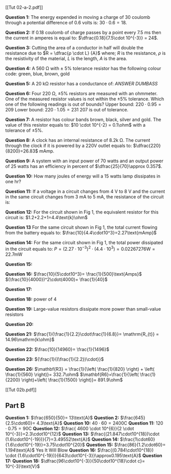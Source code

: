 [[Tut 02-a-2.pdf]]

**Question 1:**
The energy expended in moving a charge of 30 coulomb through a potential difference of 0.6 volts is: $30 \cdot 0.6 = 18$.

**Question 2:**
If 0.18 coulomb of charge passes by a point every 7.5 ms then the current in amperes is equal to: $\dfrac{0.18}{7.5\cdot 10^{-3}} = 24$.

**Question 3:**
Cutting the area of a conductor in half will double the resistance due to $R = \dfrac{ρ \cdot L} {A}$ where;
$R$ is the resistance,
$ρ$ is the resistivity of the material,
$L$ is the length,
$A$ is the area.

**Question 4:**
A 560 Ω with ± 5% tolerance resistor has the following colour code: green, blue, brown, gold

**Question 5:**
A 20 kΩ resistor has a conductance of:  *ANSWER DUMBASS*

**Question 6:**
Four 220 Ω, ±5% resistors are measured with an ohmmeter. One of the measured resistor values is not within the ±5% tolerance. Which one of the following readings is out of bounds?
Upper bound: $220 \cdot 0.95 = 209$
Lower bound: $220 \cdot 1.05 = 231$
$207$ is out of tolerance.

**Question 7:**
A resistor has colour bands brown, black, silver and gold. The value of this resistor equals to: $10 \cdot 10^{-2} = 0.1\ohm$ with a tolerance of $\pm 5 \%$.

**Question 8:**
A clock has an internal resistance of 8.2k Ω. The current through the clock if it is powered by a 220V outlet equals to: $\dfrac{220}{8200}=26.83$ mAmp.

**Question 9:**
A system with an input power of 70 watts and an output power of 25 watts has an efficiency in percent of $\dfrac{25}{70}\approx 0.357$.

**Question 10:**
How many joules of energy will a 15 watts lamp dissipates in one hr?

**Question 11:**
If a voltage in a circuit changes from 4 V to 8 V and the current in the same circuit changes from 3 mA to 5 mA, the resistance of the circuit is:

**Question 12:**
For the circuit shown in Fig 1, the equivalent resistor for this circuit is:
$1.2+2.2+1=4.4\text{k}\ohm$

**Question 13**
For the same circuit shown in Fig 1, the total current flowing from the battery equals to: $\frac{10}{4.4\cdot10^3}=2.27\text{mAmp}$

**Question 14:**
For the same circuit shown in Fig 1, the total power dissipated in the circuit equals to: $P=(2.27\cdot10^{-3})^2\cdot(4.4\cdot10^3)= 0.02267276\text{W} = 22.7\text{mW}$

**Question 15:**

**Question 16:**
$\frac{10}{5\cdot10^3}= \frac{1}{500}\text{Amps}$
$(\frac{10}{4000})^2\cdot(4000)= \frac{1}{40}$

**Question 17:**

**Question 18:**
power of 4

**Question 19:**
Large-value resistors dissipate more power than small-value resistors

**Question 20:**


**Question 21:**
$\frac{1}{\frac{1}{2.2}\cdot\frac{1}{6.8}}= \mathrm{R_{t}} = 14.96\mathrm{k\ohm}$


**Question 22:**
$\frac{10}{14960}= \frac{1}{1496}$

**Question 23:**
${\frac{1}{(\frac{1}{2.2})\cdot}}$

**Question 26:**
$\mathbf{R3} = \frac{1}{\left( \frac{1}{820} \right) + \left( \frac{1}{560} \right)}= 332.7\ohm$
$\mathbf{R6}=\frac{1}{\left( \frac{1}{2200} \right)+\left( \frac{1}{1500} \right)}= 891.9\ohm$

[[Tut 02b.pdf]]

## Part B

**Question 1:** $\frac{650}{50}= 13\text{A}$
**Question 2:** $\frac{645}{2.5\cdot60}= 4.3\text{A}$
**Question 10:** $40\cdot60= 2400\text{C}$
**Question 11:** $120\cdot0.75= 90\text{C}$
**Question 12:** $\frac{ 4600 \cdot 10^{6}}{2 \cdot 10^{-3}}=2.3\cdot10^{12}$
**Question 13:** $\frac{(21.847\cdot10^{18})\cdot (1.6\cdot10^{-19})}{7}=3.49552\text{A}$
**Question 14:** $\frac{1\cdot60}{1.6\cdot10^{-19}}=3.75\cdot10^{20}$
**Question 15:** $\frac{86}{1.2\cdot60}= 1.194\text{A}$ Yes It Will Blow
**Question 16:** $\frac{(0.784\cdot10^{18}) \cdot (1.6\cdot10^{-19})}{643\cdot10^{-3}}\approx0.195\text{A}$
**Question 17:**
**Question 18:** $\dfrac{96\cdot10^{-3}}{50\cdot10^{18}\cdot c}= 10^{-3}\text{V}$





